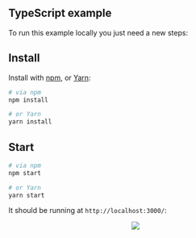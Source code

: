 ## TypeScript example

To run this example locally you just need a new steps:

## Install

Install with [npm](https://www.npmjs.com/), or [Yarn](https://yarnpkg.com/):

```bash
# via npm
npm install

# or Yarn
yarn install
```

## Start

```bash
# via npm
npm start

# or Yarn
yarn start
```

It should be running at `http://localhost:3000/`:

<p align="center">
  <img src="https://firebasestorage.googleapis.com/v0/b/heroes-49297.appspot.com/o/react-image-marker-custom-marker.gif?alt=media&token=9cad6f01-d982-41f9-8401-d69d826618bd">
</p>
